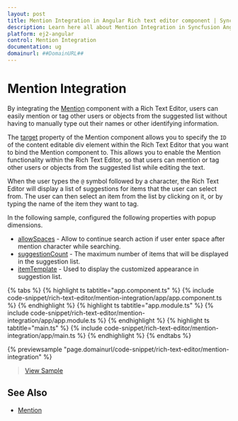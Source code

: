 ```yaml
---
layout: post
title: Mention Integration in Angular Rich text editor component | Syncfusion
description: Learn here all about Mention Integration in Syncfusion Angular Rich text editor component of Syncfusion Essential JS 2 and more.
platform: ej2-angular
control: Mention Integration 
documentation: ug
domainurl: ##DomainURL##
---
```


# Mention Integration

By integrating the [Mention](https://ej2.syncfusion.com/angular/documentation/mention/getting-started/) component with a Rich Text Editor, users can easily mention or tag other users or objects from the suggested list without having to manually type out their names or other identifying information.

The [target](https://ej2.syncfusion.com/angular/documentation/api/mention/#target) property of the Mention component allows you to specify the `ID` of the content editable div element within the Rich Text Editor that you want to bind the Mention component to. This allows you to enable the Mention functionality within the Rich Text Editor, so that users can mention or tag other users or objects from the suggested list while editing the text.

When the user types the `@` symbol followed by a character, the Rich Text Editor will display a list of suggestions for items that the user can select from. The user can then select an item from the list by clicking on it, or by typing the name of the item they want to tag.

In the following sample, configured the following properties with popup dimensions.

* [allowSpaces](https://ej2.syncfusion.com/angular/documentation/api/mention/#allowspaces) - Allow to continue search action if user enter space after mention character while searching.
* [suggestionCount](https://ej2.syncfusion.com/angular/documentation/api/mention/#suggestioncount) - The maximum number of items that will be displayed in the suggestion list.
* [itemTemplate](https://ej2.syncfusion.com/angular/documentation/api/mention/#itemtemplate) - Used to display the customized appearance in suggestion list.

{% tabs %}
{% highlight ts tabtitle="app.component.ts" %}
{% include code-snippet/rich-text-editor/mention-integration/app/app.component.ts %}
{% endhighlight %}
{% highlight ts tabtitle="app.module.ts" %}
{% include code-snippet/rich-text-editor/mention-integration/app/app.module.ts %}
{% endhighlight %}
{% highlight ts tabtitle="main.ts" %}
{% include code-snippet/rich-text-editor/mention-integration/app/main.ts %}
{% endhighlight %}
{% endtabs %}
  
{% previewsample "page.domainurl/code-snippet/rich-text-editor/mention-integration" %}

> [View Sample](https://ej2.syncfusion.com/angular/demos/#/bootstrap5/rich-text-editor/mention-integration)

## See Also

* [Mention](https://ej2.syncfusion.com/angular/documentation/mention/getting-started/)